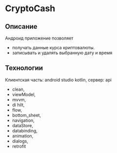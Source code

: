 # CryptoCash

 >></a>
## Описание 
Андроид приложение позволяет 
- получать данные курса криптовалюты.
- записывать и удалять выбранную дату и время

## Технологии 
Клиентская часть: android studio kotlin, сервер: api

- clean,<br/>
- viewModel,<br/>
- mvvm, <br/>
- di hilt, <br/>
- flow, <br/>
- bottom_sheet, <br/>
- navigation, <br/>
- dataStore, <br/>
- databinding, <br/>
- animation,<br/>
- dialogs,<br/>
- retrofit<br/>
